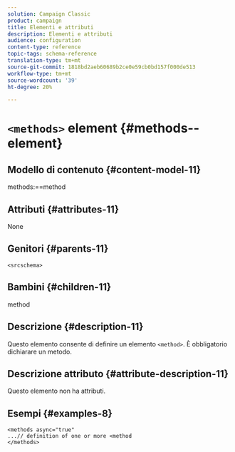 ```yaml
---
solution: Campaign Classic
product: campaign
title: Elementi e attributi
description: Elementi e attributi
audience: configuration
content-type: reference
topic-tags: schema-reference
translation-type: tm+mt
source-git-commit: 1818bd2aeb60689b2ce0e59cb0bd157f000de513
workflow-type: tm+mt
source-wordcount: '39'
ht-degree: 20%

---
```



# `<methods>` element  {#methods--element}

## Modello di contenuto {#content-model-11}

methods:==method

## Attributi {#attributes-11}

None

## Genitori {#parents-11}

`<srcschema>`

## Bambini {#children-11}

method

## Descrizione {#description-11}

Questo elemento consente di definire un elemento `<method>`. È obbligatorio dichiarare un metodo.

## Descrizione attributo {#attribute-description-11}

Questo elemento non ha attributi.

## Esempi {#examples-8}

```
<methods async="true"
...// definition of one or more <method
</methods>
```
